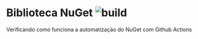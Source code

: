 # Biblioteca NuGet ![build](https://github.com/vinicius-martins-bludata/biblioteca-nuget/actions/workflows/ci.yml/badge.svg)

Verificando como funciona a automatização do NuGet com Github Actions
